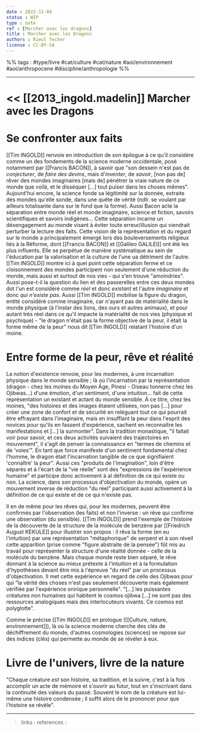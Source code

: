 ```yaml
---
date : 2022-11-04
status : WIP
type : note
ref : [Marcher avec les dragons]
title : Marcher avec les Dragons
authors : Rieul Techer
license : CC-BY-SA
---
```


%% tags : #type/livre #cat/culture #cat/nature #aoi/environnement #aoi/anthropocene #discipline/anthropologie %% 

---

<< [[2013_ingold.madelin]]
Marcher avec les Dragons
===

# Se confronter aux faits
[[Tim INGOLD]] renvoie en introduction de son épilogue à ce qu'il considère comme un des fondements de la science moderne occidentale, posé notamment par [[Francis BACON]], à savoir que "son dessein n'est pas de *conjecturer*, de *faire des devins*, mais d'*inventer*, de *savoir*, [non pas de] rêver des mondes imaginaires [mais de] pénétrer la vraie nature de ce monde que voilà, et le disséquer [...] tout puiser dans les choses mêmes". Aujourd'hui encore, la science fonde sa légitimité sur la donnée, extraite des mondes qu'elle sonde, dans une quête de vérité (ndlr. se voulant par ailleurs totalisante dans sur le fond que la forme). Aussi Bacon acte la séparation entre monde réel et monde imaginaire, science et fiction, savoirs scientifiques et savoirs indigènes... Cette séparation incarne un désengagement au monde visant à éviter toute erreur/illusion qui viendrait perturber la lecture des faits. Cette vision de la représentation et du regard sur le monde a principalement émergé lors des bouleversements religieux liés à la Réforme, dont [[Francis BACON]] et [[Galileo GALILEI]] ont été les plus influents. Elle se perpétue de manière systématique au sein de l'éducation par la valorisation et la culture de l'une ua détriment de l'autre. 
[[Tim INGOLD]] montre ici à quel point cette séparation ferme et ce cloisonnement des mondes participent non seulement d'une réduction du monde, mais aussi et surtout de nos vies - qui s'en trouve "amoindries". Aussi pose-t-il la question du lien et des passerelles entre ces deux mondes dot l'un est considéré comme *réel* et donc *existant* et l'autre *imaginaire* et donc *qui n'existe pas*. Aussi [[Tim INGOLD]] mobilise la figure du dragon, entité considéré comme imaginaire, car n'ayant pas de matérialité dans le monde physique (à l'instar des lions, des ours et autres animaux), et pour autant très réel dans ce qu'il impacte la matérialité de nos vies (physique et psychique) - "le dragon n'était pas la forme objective de la peur, il était la forme même de la peur" nous dit [[Tim INGOLD]] relatant l'histoire d'un moine.
# Entre forme de la peur, rêve et réalité
La notion d'existence renvoie, pour les modernes, à une incarnation physique dans le monde sensible ; là où l'incarnation par la représentation (dragon - chez les moines du Moyen Âge, Pinesi - Oiseau tonnerre chez les Ojibwas...) d'une émotion, d'un sentiment, d'une intuition... fait de cette représentation un existant et actant du monde sensible. À ce titre, chez les moines, "des histoires et des images étaient utilisées, non pas [...] pour créer une zone de confort et de sécurité en reléguant tout ce qui pourrait être effrayant dans l'imaginaire, mais en insufflant la peur dans l'esprit des novices pour qu'ils en fassent d'expérience, sachent en reconnaître les manifestations et [...] la surmonter". Dans la tradition monastique, "il fallait voir pour savoir, et ces deux activités suivaient des trajectoires en mouvement", il s'agit de penser la connaissance en "termes de chemins et de 'voies'". En tant que force manifeste d'un sentiment fondamental chez l'homme, le dragon était l'incarnation tangible de ce que signifiaient 'connaître' la peur". Aussi ces "produits de l'imagination", loin d'être séparés et à l'écart de la "vie réelle" sont des "expressions de l'expérience humaine" et participe donc activement à al définition de ce qui existe ou non. La science, dans son processus d'objectivation du monde, opère un mouvement inverse de réduction "du réel" participant aussi activement à la définition de ce qui existe et de ce qui n'existe pas. 

Il en de même pour les rêves qui, pour les modernes, peuvent être confirmés par l'observation (les faits) et non l'inverse : un rêve qui confirme une observation (du sensible). [[Tim INGOLD]] prend l'exemple de l'histoire de la découverte de la structure de la molécule de benzène par [[Friedrich August KEKULE]] pour illustrer son propos : il rêva la forme (en eu l'intuition) par une représentation "métaphorique" de serpent et à son réveil cette apparition (prise comme "figure abstraite de la pensée") fût mis au travail pour représenter la structure d'une réalité donnée - celle de la molécule du benzène. Mais chaque monde reste bien séparé, le rêve donnant à la science au mieux prétexte à l'intuition et à la formulation d'hypothèses devant être mis à l'épreuve "du réel" par un processus d'objectivation. Il met cette expérience en regard de celle des Ojibwas pour qui "la vérité des choses n'est pas seulement découverte mais également vérifiée par l'expérience onirique personnelle". "[...] les puissantes créatures non humaines qui habitent le cosmos ojibwa [...] ne sont pas des ressources analogiques mais des interlocuteurs vivants. Ce cosmos est polyglotte".

Comme le précise [[Tim INGOLD]] en prologue ([[Culture, nature, environnement]]), là où la science moderne cherche des clés de déchiffrement du monde, d'autres cosmologies (sciences) se repose sur des indices (clés) qui permette au monde de se révéler à eux. 
# Livre de l'univers, livre de la nature
"Chaque créature *est* son histoire, sa tradition, et la suivre, c'est à la fois accomplir un acte de mémoire et s'ouvrir au futur, tout en s'inscrivant dans la continuité des valeurs du passé. Souvent le nom de la créature est lui-même une histoire condensée ; il suffit alors de le prononcer pour que l'histoire se révèle".


---
> links : 
> references : 